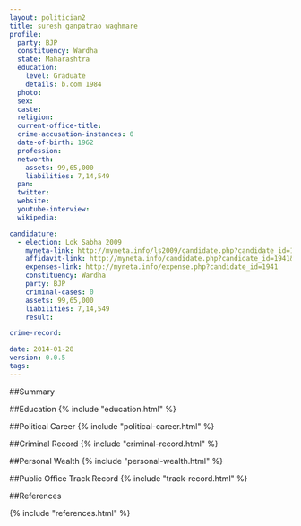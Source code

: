 ```yaml
---
layout: politician2
title: suresh ganpatrao waghmare
profile: 
  party: BJP
  constituency: Wardha
  state: Maharashtra
  education: 
    level: Graduate
    details: b.com 1984
  photo: 
  sex: 
  caste: 
  religion: 
  current-office-title: 
  crime-accusation-instances: 0
  date-of-birth: 1962
  profession: 
  networth: 
    assets: 99,65,000
    liabilities: 7,14,549
  pan: 
  twitter: 
  website: 
  youtube-interview: 
  wikipedia: 

candidature: 
  - election: Lok Sabha 2009
    myneta-link: http://myneta.info/ls2009/candidate.php?candidate_id=1941
    affidavit-link: http://myneta.info/candidate.php?candidate_id=1941&scan=original
    expenses-link: http://myneta.info/expense.php?candidate_id=1941
    constituency: Wardha 
    party: BJP
    criminal-cases: 0
    assets: 99,65,000
    liabilities: 7,14,549
    result:  

crime-record: 

date: 2014-01-28
version: 0.0.5
tags: 
---
```

##Summary


##Education
{% include "education.html" %}


##Political Career
{% include "political-career.html" %}


##Criminal Record
{% include "criminal-record.html" %}


##Personal Wealth
{% include "personal-wealth.html" %}


##Public Office Track Record
{% include "track-record.html" %}


##References


{% include "references.html" %}